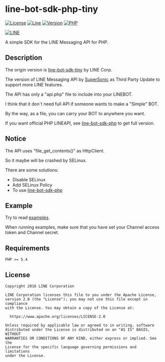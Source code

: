 line-bot-sdk-php-tiny
==
[![License](https://img.shields.io/badge/license-Apache--2.0-FF3333.svg)](LICENSE) [![Line](https://img.shields.io/badge/lineapi-v2-00DD77.svg)](https://developers.line.me) [![Version](https://img.shields.io/badge/version-2.3-00BBFF.svg)](https://github.com/supersonictw/line-bot-sdk-php-tiny) [![PHP](https://img.shields.io/badge/php-5.x-B94FFF.svg)](https://php.net)

[![LINE](https://lineofficial.blogimg.jp/tw/imgs/2/2/22f62401.png)](https://line.me)

A simple SDK  for the LINE Messaging API for PHP.

Description
--

The origin version is [line-bot-sdk-tiny](https://github.com/line/line-bot-sdk-php/tree/master/line-bot-sdk-tiny) by LINE Corp.

The version of LINE Messaging API by [SuperSonic](https://randychen.tk) as Third Party Update to support more LINE features.

The API has only a "api.php" file to include into your LINEBOT.

I think that it don`t need full API if someone wants to make a "Simple" BOT.

By the way, as a file, you can carry your BOT to anywhere you want.

If you want official PHP LINEAPI, see [line-bot-sdk-php](https://github.com/line/line-bot-sdk-php) to get full version.

Notice
--
The API uses "file_get_contents()" as HttpClient.

So it maybe will be crashed by SELinux.

There are some solutions:
+ Disable SELinux
+ Add SELinux Policy
+ To use [line-bot-sdk-php](https://github.com/line/line-bot-sdk-php)

Example
--

Try to read [examples](./examples/).

When running examples, make sure that you have set your Channel access token and Channel secret.

Requirements
--

    PHP >= 5.4

License
--

```
Copyright 2016 LINE Corporation

LINE Corporation licenses this file to you under the Apache License,
version 2.0 (the "License"); you may not use this file except in compliance
with the License. You may obtain a copy of the License at:

  https://www.apache.org/licenses/LICENSE-2.0

Unless required by applicable law or agreed to in writing, software
distributed under the License is distributed on an "AS IS" BASIS, WITHOUT
WARRANTIES OR CONDITIONS OF ANY KIND, either express or implied. See the
License for the specific language governing permissions and limitations
under the License.
```
